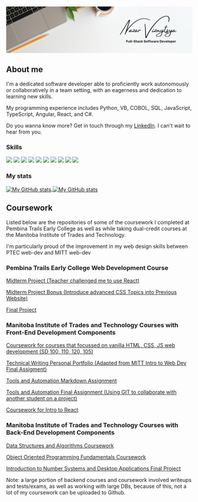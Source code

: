 ![Old school tech](assets/new.jpg "Old school tech")

## About me

I'm a dedicated software developer able to proficiently work autonomously or collaboratively in a team setting, with an eagerness and dedication to learning new skills.

My programming experience includes Python, VB, COBOL, SQL, JavaScript, TypeScript, Angular, React, and
C#. 

Do you wanna know more? Get in touch through my [LinkedIn](https://www.linkedin.com/in/nazar-viznytsya). I can't wait to hear from you.

### Skills

![](https://img.shields.io/badge/code-python-informational?style=for-the-badge&logo=python&logoColor=white&color=fd9b2e)
![](https://img.shields.io/badge/code-javascript-informational?style=for-the-badge&logo=javascript&logoColor=white&color=fd9b2e)
![](https://img.shields.io/badge/code-typescript-informational?style=for-the-badge&logo=typescript&logoColor=white&color=fd9b2e)
![](https://img.shields.io/badge/code-react-informational?style=for-the-badge&logo=react&logoColor=white&color=fd9b2e)
![](https://img.shields.io/badge/code-COBOL-informational?style=for-the-badge&logo=Windows%20Terminal&logoColor=white&color=fd9b2e)
![](https://img.shields.io/badge/code-VB-informational?style=for-the-badge&logo=.net&logoColor=white&color=fd9b2e)
![](https://img.shields.io/badge/code-c%23-informational?style=for-the-badge&logo=csharp&logoColor=white&color=fd9b2e)
![](https://img.shields.io/badge/web-html-informational?style=for-the-badge&logo=html5&logoColor=white&color=fd9b2e)
![](https://img.shields.io/badge/web-css-informational?style=for-the-badge&logo=css3&logoColor=white&color=fd9b2e)
![](https://img.shields.io/badge/db-sql-informational?style=for-the-badge&logo=sql&logoColor=white&color=fd9b2e)

### My stats

<a href="https://github.com/Nazarchamp">
  <img height="205px" align="center" src="https://github-readme-stats.vercel.app/api?username=Nazarchamp&theme=slateorange&show_icons=true&color=fd9b2e&rank_icon=percentile&include_all_commits=true" alt="My GitHub stats" />
</a>
<a href="https://github.com/Nazarchamp">
  <img align="center" src="https://github-readme-stats.vercel.app/api/top-langs/?username=Nazarchamp&theme=slateorange&hide=Ruby&show_icons=true&langs_count=3" alt="My 
  GitHub stats"/>
</a>

## Coursework
Listed below are the repositories of some of the coursework I completed at Pembina Trails Early College as well as while taking dual-credit courses at the Manitoba Institute of Trades and Technology.

I'm particularly proud of the improvement in my web design skills between PTEC web-dev and MITT web-dev
### Pembina Trails Early College Web Development Course
[Midterm Project (Teacher challenged me to use React)](https://github.com/Nazarchamp/React-Project)

[Midterm Project Bonus (Introduce advanced CSS Topics into Previous Website)](https://github.com/Nazarchamp/CSS-Bonus-Mark-Project-Incorporated-Into-React)

[Final Project](https://github.com/Nazarchamp/Final-Project)

### Manitoba Institute of Trades and Technology Courses with Front-End Development Components
[Coursework for courses that focussed on vanilla HTML, CSS, JS web development (SD 100, 110, 120, 105)](https://github.com/Nazarchamp/Nazarchamp.github.io)

[Technical Writing Personal Portfolio (Adapted from MITT Intro to Web Dev Final Assigment)](https://github.com/Nazarchamp/Personal-Portfolio)

[Tools and Automation Markdown Assignment](https://github.com/Nazarchamp/Dialog-Tutorial)

[Tools and Automation Final Assignment (Using GIT to collaborate with another student on a project)](https://github.com/Nazarchamp/Final-Tools-and-Automation)

[Coursework for Intro to React](https://github.com/Nazarchamp/MITT-Intro-To-React)

### Manitoba Institute of Trades and Technology Courses with Back-End Development Components
[Data Structures and Algorithms Coursework](https://github.com/Nazarchamp/MITT-Data-Structures-And-Algorithms)

[Object Oriented Programming Fundamentals Coursework](https://github.com/Nazarchamp/MITT-Object-Oriented-Programming-Fundamentals)

[Introduction to Number Systems and Desktop Applications Final Project](https://github.com/Nazarchamp/MITT-Number-Systems-And-Desktop-Apps-Final)

Note: a large portion of backend courses and coursework involved writeups and tests/exams, as well as working with large DBs, because of this, not a lot of my coursework can be uploaded to Github.
